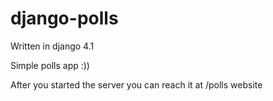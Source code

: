 # django-polls

Written in django 4.1

Simple polls app :))

After you started the server you can reach it at /polls website
